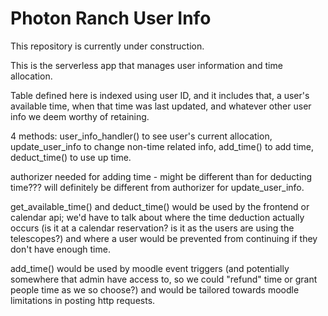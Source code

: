 # Photon Ranch User Info

This repository is currently under construction.


This is the serverless app that manages user information and time allocation.

Table defined here is indexed using user ID, and it includes that, a user's available time, when that time was last updated, and whatever other user info we deem worthy of retaining.

4 methods: user_info_handler() to see user's current allocation, update_user_info to change non-time related info, add_time() to add time, deduct_time() to use up time.

authorizer needed for adding time - might be different than for deducting time??? will definitely be different from authorizer for update_user_info.

get_available_time() and deduct_time() would be used by the frontend or calendar api; we'd have to talk about where the time deduction actually occurs (is it at a calendar reservation? is it as the users are using the telescopes?) and where a user would be prevented from continuing if they don't have enough time.

add_time() would be used by moodle event triggers (and potentially somewhere that admin have access to, so we could "refund" time or grant people time as we so choose?) and would be tailored towards moodle limitations in posting http requests.